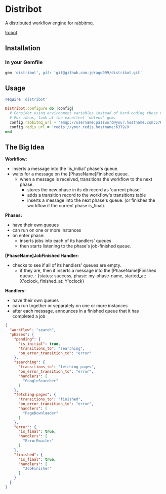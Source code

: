 
# Distribot

A distributed workflow engine for rabbitmq.

[!robot](https://cdn2.iconfinder.com/data/icons/windows-8-metro-style/512/robot.png)

## Installation

### In your Gemfile

```ruby
gem 'distribot', git: 'git@github.com:jdrago999/distribot.git'
```

## Usage

```ruby
require 'distribot'

Distribot.configure do |config|
  # Consider using environment variables instead of hard-coding these values.
  # For ideas, look at the excellent 'dotenv' gem.
  config.rabbitmq_url = 'amqp://username:password@your.hostname.com:5762'
  config.redis_url = 'redis://your.redis.hostname:6379/0'
end
```

## The Big Idea

**Workflow:**
  * inserts a message into the 'is_initial' phase's queue.
  * waits for a message on the [PhaseName]Finished queue.
    * when a message is received, transitions the workflow to the next phase.
      * stores the new phase in its db record as 'current phase'
      * adds a transition record to the workflow's transitions table
      * inserts a message into the next phase's queue. (or finishes the workflow if the current phase is_final).

**Phases:**
  * have their own queues
  * can run on one or more instances
  * on enter phase:
    * inserts jobs into each of its handlers' queues
    * then starts listening to the phase's job-finished queue.

**[PhaseName]JobFinished Handler:**
  * checks to see if all of its handlers' queues are empty.
    * if they are, then it inserts a message into the [PhaseName]Finished queue.
      : {status: success, phase: my-phase-name, started_at: X'oclock, finished_at: Y'oclock}

**Handlers:**
  * have their own queues
  * can run together or separately on one or more instances
  * after each message, announces in a finished queue that it has completed a job

```json
{
  "workflow": "search",
  "phases": {
    "pending": {
      "is_initial": true,
      "transitions_to": "searching",
      "on_error_transition_to": "error"
    },
    "searching": {
      "transitions_to": "fetching-pages",
      "on_error_transition_to": "error",
      "handlers": [
        "GoogleSearcher"
      ]
    },
    "fetching-pages": {
      "transitions_to": "finished",
      "on_error_transition_to": "error",
      "handlers": [
        "PageDownloader"
      ]
    },
    "error": {
      "is_final": true,
      "handlers": [
        "ErrorEmailer"
      ]
    },
    "finished": {
      "is_final": true,
      "handlers": [
        "JobFinisher"
      ]
    }
  }
}
```






